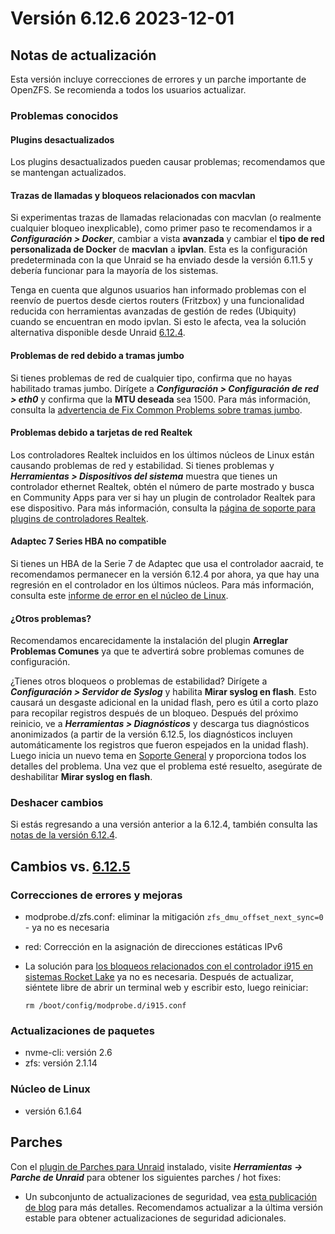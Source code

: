 # Versión 6.12.6 2023-12-01

## Notas de actualización

Esta versión incluye correcciones de errores y un parche importante de OpenZFS. Se recomienda a todos los usuarios actualizar.

### Problemas conocidos

#### Plugins desactualizados

Los plugins desactualizados pueden causar problemas; recomendamos que se mantengan actualizados.

#### Trazas de llamadas y bloqueos relacionados con macvlan

Si experimentas trazas de llamadas relacionadas con macvlan (o realmente cualquier bloqueo inexplicable), como primer paso te recomendamos ir a ***Configuración > Docker***, cambiar a vista **avanzada** y cambiar el **tipo de red personalizada de Docker** de **macvlan** a **ipvlan**. Esta es la configuración predeterminada con la que Unraid se ha enviado desde la versión 6.11.5 y debería funcionar para la mayoría de los sistemas.

Tenga en cuenta que algunos usuarios han informado problemas con el reenvío de puertos desde ciertos routers (Fritzbox) y una funcionalidad reducida con herramientas avanzadas de gestión de redes (Ubiquity) cuando se encuentran en modo ipvlan. Si esto le afecta, vea la solución alternativa disponible desde Unraid [6.12.4](6.12.4.md#fix-for-macvlan-call-traces).

#### Problemas de red debido a tramas jumbo

Si tienes problemas de red de cualquier tipo, confirma que no hayas habilitado tramas jumbo. Dirígete a ***Configuración > Configuración de red > eth0*** y confirma que la **MTU deseada** sea 1500. Para más información, consulta la [advertencia de Fix Common Problems sobre tramas jumbo](https://forums.unraid.net/topic/120220-fix-common-problems-more-information/page/2/#comment-1167702).

#### Problemas debido a tarjetas de red Realtek

Los controladores Realtek incluidos en los últimos núcleos de Linux están causando problemas de red y estabilidad. Si tienes problemas y ***Herramientas > Dispositivos del sistema*** muestra que tienes un controlador ethernet Realtek, obtén el número de parte mostrado y busca en Community Apps para ver si hay un plugin de controlador Realtek para ese dispositivo. Para más información, consulta la [página de soporte para plugins de controladores Realtek](https://forums.unraid.net/topic/141349-plugin-realtek-r8125-r8168-and-r81526-drivers/).

#### Adaptec 7 Series HBA no compatible

Si tienes un HBA de la Serie 7 de Adaptec que usa el controlador aacraid, te recomendamos permanecer en la versión 6.12.4 por ahora, ya que hay una regresión en el controlador en los últimos núcleos. Para más información, consulta este [informe de error en el núcleo de Linux](https://bugzilla.kernel.org/show_bug.cgi?id=217599).

#### ¿Otros problemas?

Recomendamos encarecidamente la instalación del plugin **Arreglar Problemas Comunes** ya que te advertirá sobre problemas comunes de configuración.

¿Tienes otros bloqueos o problemas de estabilidad? Dirígete a ***Configuración > Servidor de Syslog*** y habilita **Mirar syslog en flash**. Esto causará un desgaste adicional en la unidad flash, pero es útil a corto plazo para recopilar registros después de un bloqueo. Después del próximo reinicio, ve a ***Herramientas > Diagnósticos*** y descarga tus diagnósticos anonimizados (a partir de la versión 6.12.5, los diagnósticos incluyen automáticamente los registros que fueron espejados en la unidad flash). Luego inicia un nuevo tema en [Soporte General](https://forums.unraid.net/forum/55-general-support/) y proporciona todos los detalles del problema. Una vez que el problema esté resuelto, asegúrate de deshabilitar **Mirar syslog en flash**.

### Deshacer cambios

Si estás regresando a una versión anterior a la 6.12.4, también consulta las [notas de la versión 6.12.4](6.12.4.md#rolling-back).

## Cambios vs. [6.12.5](6.12.5.md)

### Correcciones de errores y mejoras

- modprobe.d/zfs.conf: eliminar la mitigación `zfs_dmu_offset_next_sync=0` - ya no es necesaria
- red: Corrección en la asignación de direcciones estáticas IPv6
- La solución para [los bloqueos relacionados con el controlador i915 en sistemas Rocket Lake](6.12.0.md#crashes-related-to-i915-driver) ya no es necesaria.
  Después de actualizar, siéntete libre de abrir un terminal web y escribir esto, luego reiniciar:

  `rm /boot/config/modprobe.d/i915.conf`

### Actualizaciones de paquetes

- nvme-cli: versión 2.6
- zfs: versión 2.1.14

### Núcleo de Linux

- versión 6.1.64

## Parches

Con el [plugin de Parches para Unraid](https://forums.unraid.net/topic/185560-unraid-patch-plugin/) instalado, visite ***Herramientas → Parche de Unraid*** para obtener los siguientes parches / hot fixes:

- Un subconjunto de actualizaciones de seguridad, vea [esta publicación de blog](https://unraid.net/blog/cvd) para más detalles. Recomendamos actualizar a la última versión estable para obtener actualizaciones de seguridad adicionales.
